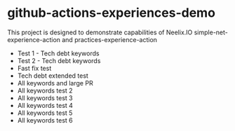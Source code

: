# github-actions-experiences-demo
This project is designed to demonstrate capabilities of Neelix.IO simple-net-experience-action and practices-experience-action

- Test 1 - Tech debt keywords
- Test 2 - Tech debt keywords
- Fast fix test
- Tech debt extended test
- All keywords and large PR
- All keywords test 2
- All keywords test 3
- All keywords test 4
- All keywords test 5
- All keywords test 6
